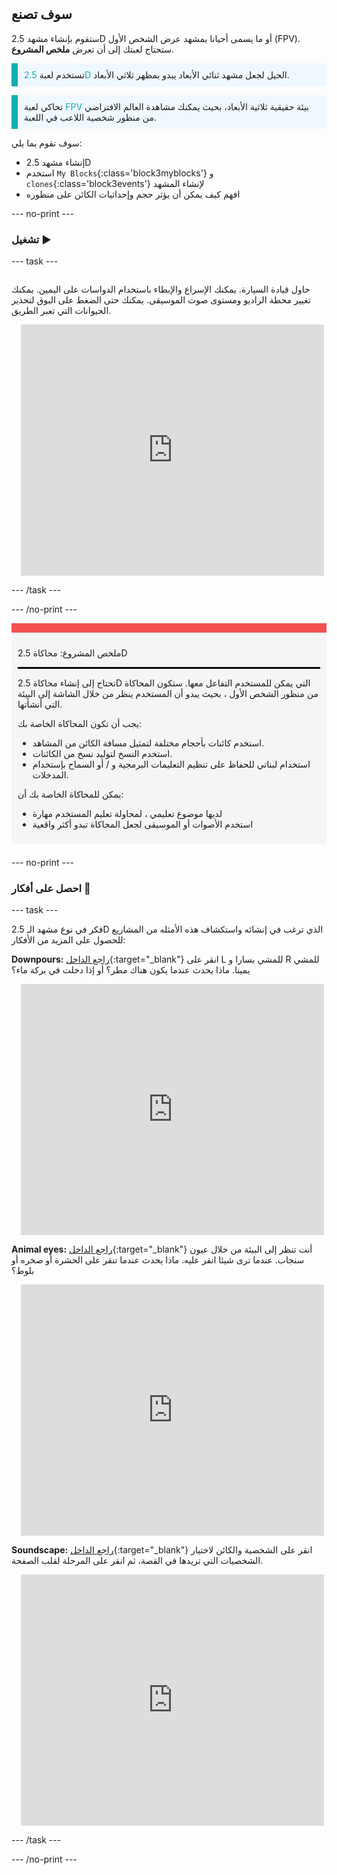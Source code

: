 ## سوف تصنع

ستقوم بإنشاء مشهد 2.5D أو ما يسمى أحيانا بمشهد عرض الشخص الأول (FPV). ستحتاج لعبتك إلى أن تعرض **ملخص المشروع**.

<p style="border-left: solid; border-width:10px; border-color: #0faeb0; background-color: aliceblue; padding: 10px;">
تستخدم لعبة <span style="color: #0faeb0"> 2.5D </span> الحيل لجعل مشهد ثنائي الأبعاد يبدو بمظهر ثلاثي الأبعاد.
</p>

<p style="border-left: solid; border-width:10px; border-color: #0faeb0; background-color: aliceblue; padding: 10px;">
تحاكي لعبة <span style="color: #0faeb0"> FPV </span> بيئة حقيقية ثلاثية الأبعاد، بحيث يمكنك مشاهدة العالم الافتراضي من منظور شخصية اللاعب في اللعبة.
</p>

سوف تقوم بما يلي:
+ إنشاء مشهد 2.5D
+ استخدم `My Blocks`{:class='block3myblocks'} و `clones`{:class='block3events'} لإنشاء المشهد
+ افهم كيف يمكن أن يؤثر حجم وإحداثيات الكائن على منظوره

--- no-print ---

### تشغيل ▶️

--- task ---

<div style="display: flex; flex-wrap: wrap">
<div style="flex-basis: 200px; flex-grow: 1">

حاول قيادة السيارة. يمكنك الإسراع والإبطاء باستخدام الدواسات على اليمين. يمكنك تغيير محطة الراديو ومستوى صوت الموسيقى. يمكنك حتى الضغط على البوق لتحذير الحيوانات التي تعبر الطريق.

</div>
<div class="scratch-preview" style="margin-left: 15px;">
 <iframe src="https://scratch.mit.edu/projects/548228231/embed" allowtransparency="true" width="485" height="402" frameborder="0" scrolling="no" allowfullscreen></iframe>
</div>
</div>

--- /task ---

--- /no-print ---

<div style="border-top: 15px solid #f3524f; background-color: whitesmoke; margin-bottom: 20px; padding: 10px;">

ملخص المشروع: محاكاة 2.5D 
<hr style="border-top: 2px solid black;"> 
تحتاج إلى إنشاء محاكاة 2.5D التي يمكن للمستخدم التفاعل معها. ستكون المحاكاة من منظور الشخص الأول ، بحيث يبدو أن المستخدم ينظر من خلال الشاشة إلى البيئة التي أنشأتها.

يجب أن تكون المحاكاة الخاصة بك: 
+ استخدم كائنات بأحجام مختلفة لتمثيل مسافة الكائن من المشاهد.
+ استخدم النسخ لتوليد نسخ من الكائنات.
+ استخدام لبناتي للحفاظ على تنظيم التعليمات البرمجية و / أو السماح بإستخدام المدخلات.

يمكن للمحاكاة الخاصة بك أن: 
+ لديها موضوع تعليمي ، لمحاولة تعليم المستخدم مهارة
+ استخدم الأصوات أو الموسيقى لجعل المحاكاة تبدو أكثر واقعية
</div>

--- no-print ---

### احصل على أفكار 💭

--- task ---

فكر في نوع مشهد الـ 2.5D الذي ترغب في إنشائه واستكشاف هذه الأمثله من المشاريع للحصول على المزيد من الأفكار:

**Downpours:** [راجع الداخل](https://scratch.mit.edu/projects/555933656/editor){:target="_blank"}
انقر على L للمشي يسارا و R للمشي يمينا.
ماذا يحدث عندما يكون هناك مطر؟ أو إذا دخلت في بركة ماء؟
<div class="scratch-preview" style="margin-left: 15px;">
  <iframe allowtransparency="true" width="485" height="402" src="https://scratch.mit.edu/projects/embed/555933656/?autostart=false" frameborder="0"></iframe>
</div>

**Animal eyes:** [راجع الداخل](https://scratch.mit.edu/projects/553701588/editor){:target="_blank"}
أنت تنظر إلى البيئة من خلال عيون سنجاب. عندما ترى شيئا انقر عليه. ماذا يحدث عندما تنقر على الحشرة أو صخره أو بلوط؟
<div class="scratch-preview" style="margin-left: 15px;">
 <iframe src="https://scratch.mit.edu/projects/553701588/embed" allowtransparency="true" width="485" height="402" frameborder="0" scrolling="no" allowfullscreen></iframe>
 </div>

**Soundscape:** [راجع الداخل](https://scratch.mit.edu/projects/555933631/editor){:target="_blank"}
انقر على الشخصية والكائن لاختيار الشخصيات التي تريدها في القصة، ثم انقر على المرحلة لقلب الصفحة.
<div class="scratch-preview" style="margin-left: 15px;">
  <iframe allowtransparency="true" width="485" height="402" src="https://scratch.mit.edu/projects/embed/555933631/?autostart=false" frameborder="0"></iframe>
</div>

--- /task ---

--- /no-print ---



